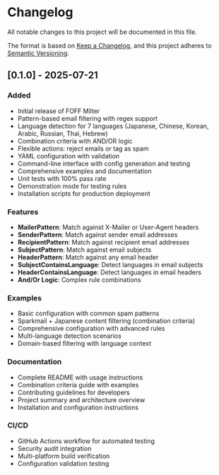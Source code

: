 # Changelog

All notable changes to this project will be documented in this file.

The format is based on [Keep a Changelog](https://keepachangelog.com/en/1.0.0/),
and this project adheres to [Semantic Versioning](https://semver.org/spec/v2.0.0.html).

## [0.1.0] - 2025-07-21

### Added
- Initial release of FOFF Milter
- Pattern-based email filtering with regex support
- Language detection for 7 languages (Japanese, Chinese, Korean, Arabic, Russian, Thai, Hebrew)
- Combination criteria with AND/OR logic
- Flexible actions: reject emails or tag as spam
- YAML configuration with validation
- Command-line interface with config generation and testing
- Comprehensive examples and documentation
- Unit tests with 100% pass rate
- Demonstration mode for testing rules
- Installation scripts for production deployment

### Features
- **MailerPattern**: Match against X-Mailer or User-Agent headers
- **SenderPattern**: Match against sender email addresses
- **RecipientPattern**: Match against recipient email addresses
- **SubjectPattern**: Match against email subjects
- **HeaderPattern**: Match against any email header
- **SubjectContainsLanguage**: Detect languages in email subjects
- **HeaderContainsLanguage**: Detect languages in email headers
- **And/Or Logic**: Complex rule combinations

### Examples
- Basic configuration with common spam patterns
- Sparkmail + Japanese content filtering (combination criteria)
- Comprehensive configuration with advanced rules
- Multi-language detection scenarios
- Domain-based filtering with language context

### Documentation
- Complete README with usage instructions
- Combination criteria guide with examples
- Contributing guidelines for developers
- Project summary and architecture overview
- Installation and configuration instructions

### CI/CD
- GitHub Actions workflow for automated testing
- Security audit integration
- Multi-platform build verification
- Configuration validation testing
